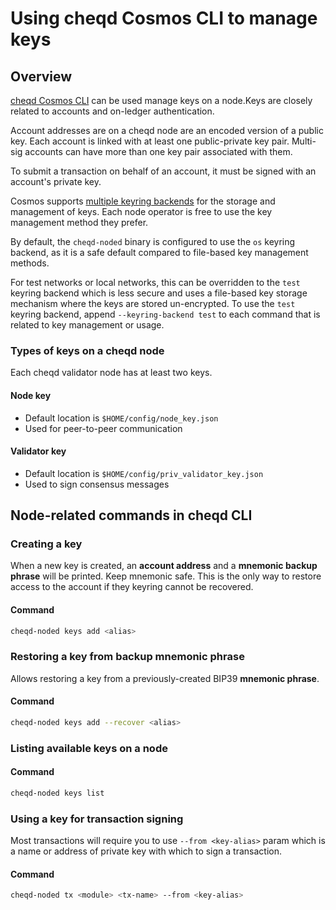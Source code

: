 # Using cheqd Cosmos CLI to manage keys

## Overview

[cheqd Cosmos CLI](README.md) can be used manage keys on a node.Keys are closely related to accounts and on-ledger authentication.

Account addresses are on a cheqd node are an encoded version of a public key. Each account is linked with at least one public-private key pair. Multi-sig accounts can have more than one key pair associated with them.

To submit a transaction on behalf of an account, it must be signed with an account's private key.

Cosmos supports [multiple keyring backends](https://https://docs.cosmos.network/main/run-node/keyring.html) for the storage and management of keys. Each node operator is free to use the key management method they prefer.

By default, the `cheqd-noded` binary is configured to use the `os` keyring backend, as it is a safe default compared to file-based key management methods.

For test networks or local networks, this can be overridden to the `test` keyring backend which is less secure and uses a file-based key storage mechanism where the keys are stored un-encrypted. To use the `test` keyring backend, append `--keyring-backend test` to each command that is related to key management or usage.

### Types of keys on a cheqd node

Each cheqd validator node has at least two keys.

#### Node key

* Default location is `$HOME/config/node_key.json`
* Used for peer-to-peer communication

#### Validator key

* Default location is `$HOME/config/priv_validator_key.json`
* Used to sign consensus messages

## Node-related commands in cheqd CLI

### Creating a key

When a new key is created, an **account address** and a **mnemonic backup phrase** will be printed. Keep mnemonic safe. This is the only way to restore access to the account if they keyring cannot be recovered.

#### Command

```bash
cheqd-noded keys add <alias>
```

### Restoring a key from backup mnemonic phrase

Allows restoring a key from a previously-created BIP39 **mnemonic phrase**.

#### Command

```bash
cheqd-noded keys add --recover <alias>
```

### Listing available keys on a node

#### Command

```bash
cheqd-noded keys list
```

### Using a key for transaction signing

Most transactions will require you to use `--from <key-alias>` param which is a name or address of private key with which to sign a transaction.

#### Command

```bash
cheqd-noded tx <module> <tx-name> --from <key-alias>
```
